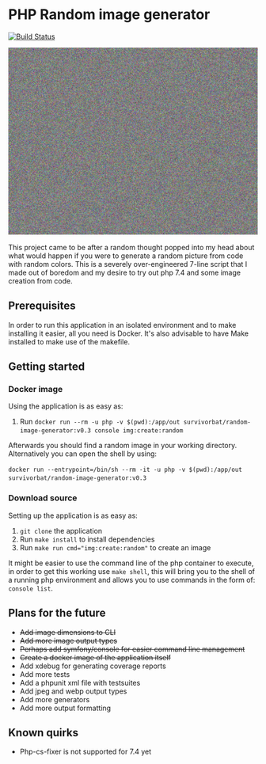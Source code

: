 # PHP Random image generator

[![Build Status](https://travis-ci.com/survivorbat/php-random-image-generator.svg?branch=master)](https://travis-ci.com/survivorbat/php-random-image-generator)

![Example image](docs/example.png "Example image")

This project came to be after a random thought popped into my head about what would happen
if you were to generate a random picture from code with random colors. This is a severely
over-engineered 7-line script that I made out of boredom and my desire to try out php
7.4 and some image creation from code.

## Prerequisites

In order to run this application in an isolated environment and to make installing it
easier, all you need is Docker. It's also advisable to have Make installed to
make use of the makefile.

## Getting started

### Docker image

Using the application is as easy as:
1. Run `docker run --rm -u php -v $(pwd):/app/out survivorbat/random-image-generator:v0.3 console img:create:random`

Afterwards you should find a random image in your working directory.
Alternatively you can open the shell by using:

`docker run --entrypoint=/bin/sh --rm -it -u php -v $(pwd):/app/out survivorbat/random-image-generator:v0.3`

### Download source

Setting up the application is as easy as:
1. `git clone` the application
2. Run `make install` to install dependencies
3. Run `make run cmd="img:create:random"` to create an image

It might be easier to use the command line of the php container to execute,
in order to get this working use `make shell`, this will bring you to the
shell of a running php environment and allows you to use commands in the form
of: `console list`.

## Plans for the future

- ~~Add image dimensions to CLI~~
- ~~Add more image output types~~
- ~~Perhaps add symfony/console for easier command line management~~
- ~~Create a docker image of the application itself~~
- Add xdebug for generating coverage reports
- Add more tests
- Add a phpunit xml file with testsuites
- Add jpeg and webp output types
- Add more generators
- Add more output formatting

## Known quirks

- Php-cs-fixer is not supported for 7.4 yet
